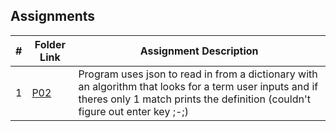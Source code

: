 ##  Assignments

|   #   | Folder Link | Assignment Description |
| :---: | ----------- | ---------------------- |
|   1   | [P02](https://github.com/UselessFuwu/3013-Algorithms/tree/main/Assignments/P02)| Program uses json to read in from a dictionary with an algorithm that looks for a term user inputs and if theres only 1 match prints the definition (couldn't figure out enter key ;-;) |
